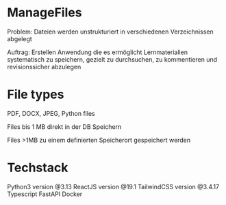 # ManageFiles

Problem: Dateien werden unstrukturiert in verschiedenen Verzeichnissen abgelegt

Auftrag: Erstellen Anwendung die es ermöglicht Lernmaterialien systematisch zu speichern, gezielt zu durchsuchen, zu kommentieren und revisionssicher abzulegen

# File types

PDF, DOCX, JPEG, Python files

Files bis 1 MB direkt in der DB Speichern

Files >1MB zu einem definierten Speicherort gespeichert werden

# Techstack

Python3 version @3.13
ReactJS version @19.1
TailwindCSS version @3.4.17
Typescript
FastAPI
Docker
